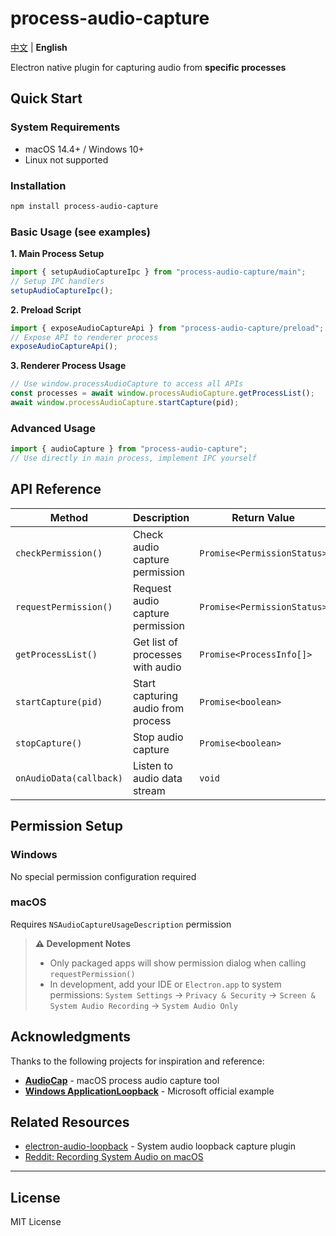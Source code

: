 # process-audio-capture

[中文](./README.zh.md) | **English**

Electron native plugin for capturing audio from **specific processes**

## Quick Start

### System Requirements

- macOS 14.4+ / Windows 10+
- Linux not supported

### Installation

```bash
npm install process-audio-capture
```

### Basic Usage (see examples)

**1. Main Process Setup**

```typescript
import { setupAudioCaptureIpc } from "process-audio-capture/main";
// Setup IPC handlers
setupAudioCaptureIpc();
```

**2. Preload Script**

```typescript
import { exposeAudioCaptureApi } from "process-audio-capture/preload";
// Expose API to renderer process
exposeAudioCaptureApi();
```

**3. Renderer Process Usage**

```typescript
// Use window.processAudioCapture to access all APIs
const processes = await window.processAudioCapture.getProcessList();
await window.processAudioCapture.startCapture(pid);
```

### Advanced Usage

```typescript
import { audioCapture } from "process-audio-capture";
// Use directly in main process, implement IPC yourself
```

## API Reference

| Method                  | Description                        | Return Value                |
| ----------------------- | ---------------------------------- | --------------------------- |
| `checkPermission()`     | Check audio capture permission     | `Promise<PermissionStatus>` |
| `requestPermission()`   | Request audio capture permission   | `Promise<PermissionStatus>` |
| `getProcessList()`      | Get list of processes with audio   | `Promise<ProcessInfo[]>`    |
| `startCapture(pid)`     | Start capturing audio from process | `Promise<boolean>`          |
| `stopCapture()`         | Stop audio capture                 | `Promise<boolean>`          |
| `onAudioData(callback)` | Listen to audio data stream        | `void`                      |

## Permission Setup

### Windows

No special permission configuration required

### macOS

Requires `NSAudioCaptureUsageDescription` permission

> **⚠️ Development Notes**
>
> - Only packaged apps will show permission dialog when calling `requestPermission()`
> - In development, add your IDE or `Electron.app` to system permissions:
>   `System Settings` → `Privacy & Security` → `Screen & System Audio Recording` → `System Audio Only`

## Acknowledgments

Thanks to the following projects for inspiration and reference:

- **[AudioCap](https://github.com/insidegui/AudioCap)** - macOS process audio capture tool
- **[Windows ApplicationLoopback](https://github.com/microsoft/Windows-classic-samples/tree/2b94df5730177ec27e726b60017c01c97ef1a8fb/Samples/ApplicationLoopback)** - Microsoft official example

## Related Resources

- [electron-audio-loopback](https://github.com/alectrocute/electron-audio-loopback) - System audio loopback capture plugin
- [Reddit: Recording System Audio on macOS](https://www.reddit.com/r/electronjs/comments/1d9bjh9/recording_system_audio_on_macos/)

---

## License

MIT License
